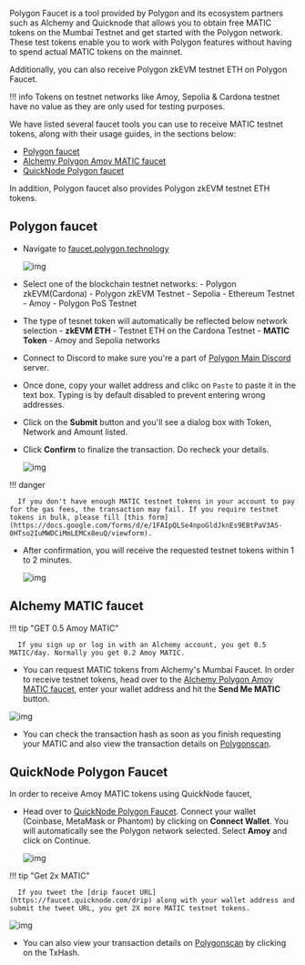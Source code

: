 Polygon Faucet is a tool provided by Polygon and its ecosystem partners such as Alchemy and Quicknode that allows you to obtain free MATIC tokens on the Mumbai Testnet and get started with the Polygon network. These test tokens enable you to work with Polygon features without having to spend actual MATIC tokens on the mainnet.

Additionally, you can also receive Polygon zkEVM testnet ETH on Polygon Faucet.

!!! info
      Tokens on testnet networks like Amoy, Sepolia & Cardona testnet have no value as they are only used for testing purposes.

We have listed several faucet tools you can use to receive MATIC testnet tokens, along with their usage guides, in the sections below:

- [Polygon faucet](https://faucet.polygon.technology/)
- [Alchemy Polygon Amoy MATIC faucet](https://www.alchemy.com/faucets/polygon-amoy)
- [QuickNode Polygon faucet](https://faucet.quicknode.com/polygon)

In addition, Polygon faucet also provides Polygon zkEVM testnet ETH tokens.

## Polygon faucet

- Navigate to [faucet.polygon.technology](https://faucet.polygon.technology/)

   ![img](../../img/tools/gas/faucet.png)

- Select one of the blockchain testnet networks:
      - Polygon zkEVM(Cardona) - Polygon zkEVM Testnet
      - Sepolia - Ethereum Testnet
      - Amoy - Polygon PoS Testnet

- The type of tesnet token will automatically be reflected below network selection
      - **zkEVM ETH** - Testnet ETH on the Cardona Testnet
      - **MATIC Token** - Amoy and Sepolia networks

- Connect to Discord to make sure you're a part of [Polygon Main Discord](https://discord.gg/0xPolygon) server.

- Once done, copy your wallet address and clikc on `Paste` to paste it in the text box. Typing is by default disabled to prevent entering wrong addresses. 

- Click on the **Submit** button and you'll see a dialog box with Token, Network and Amount listed. 

- Click **Confirm** to finalize the transaction. Do recheck your details.

   ![img](../../img/tools/gas/confirm-transaction.png)

!!! danger

      If you don't have enough MATIC testnet tokens in your account to pay for the gas fees, the transaction may fail. If you require testnet tokens in bulk, please fill [this form](https://docs.google.com/forms/d/e/1FAIpQLSe4npoGldJknEs9EBtPaV3AS-0HTso2IuMWDCiMmLEMCx8euQ/viewform).

- After confirmation, you will receive the requested testnet tokens within 1 to 2 minutes.

   ![img](../../img/tools/gas/success.png)

## Alchemy MATIC faucet

!!! tip "GET 0.5 Amoy MATIC"

      If you sign up or log in with an Alchemy account, you get 0.5 MATIC/day. Normally you get 0.2 Amoy MATIC.

- You can request MATIC tokens from Alchemy's Mumbai Faucet. In order to receive testnet tokens, head over to the [Alchemy Polygon Amoy MATIC faucet](https://www.alchemy.com/faucets/polygon-amoy), enter your wallet address and hit the **Send Me MATIC** button.

![img](../../img/tools/gas/alchemy-faucet1.png)

- You can check the transaction hash as soon as you finish requesting your MATIC and also view the transaction details on [Polygonscan](https://mumbai.polygonscan.com/).

## QuickNode Polygon Faucet

In order to receive Amoy MATIC tokens using QuickNode faucet,

- Head over to [QuickNode Polygon Faucet](https://faucet.quicknode.com/polygon). Connect your wallet (Coinbase, MetaMask or Phantom) by clicking on **Connect Wallet**. You will automatically see the Polygon network selected. Select **Amoy** and click on Continue.

   ![img](../../img/tools/gas/quicknode-faucet2.png)

!!! tip "Get 2x MATIC"

      If you tweet the [drip faucet URL](https://faucet.quicknode.com/drip) along with your wallet address and submit the tweet URL, you get 2X more MATIC testnet tokens.

   ![img](../../img/tools/gas/quicknode-faucet3.png)

- You can also view your transaction details on [Polygonscan](https://mumbai.polygonscan.com/) by clicking on the TxHash.
